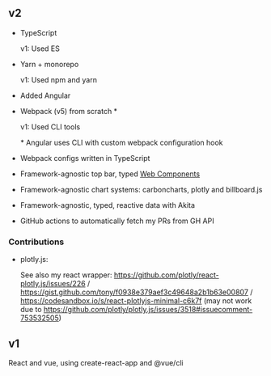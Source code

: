 ## v2

- TypeScript

  v1: Used ES

- Yarn + monorepo

  v1: Used npm and yarn

- Added Angular
- Webpack (v5) from scratch \*

  v1: Used CLI tools

  \* Angular uses CLI with custom webpack configuration hook

- Webpack configs written in TypeScript
- Framework-agnostic top bar, typed [Web Components]
- Framework-agnostic chart systems: carboncharts, plotly and billboard.js

- Framework-agnostic, typed, reactive data with Akita
- GitHub actions to automatically fetch my PRs from GH API

[Web Components]: https://developer.mozilla.org/en-US/docs/Web/Web_Components

### Contributions

- plotly.js:

  See also my react wrapper:
  https://github.com/plotly/react-plotly.js/issues/226 /
  https://gist.github.com/tony/f0938e379aef3c49648a2b1b63e00807 /
  https://codesandbox.io/s/react-plotlyjs-minimal-c6k7f (may not work due to
  https://github.com/plotly/plotly.js/issues/3518#issuecomment-753532505)

## v1

React and vue, using create-react-app and @vue/cli
